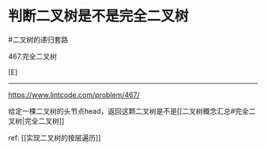 # 判断二叉树是不是完全二叉树

#二叉树的递归套路 

467.完全二叉树

[E]

---
https://www.lintcode.com/problem/467/


给定一棵二叉树的头节点head，返回这颗二叉树是不是[[二叉树概念汇总#完全二叉树|完全二叉树]]

ref: [[实现二叉树的按层遍历]]  

